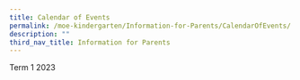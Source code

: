 ```yaml
---
title: Calendar of Events
permalink: /moe-kindergarten/Information-for-Parents/CalendarOfEvents/
description: ""
third_nav_title: Information for Parents
---
```


Term 1 2023